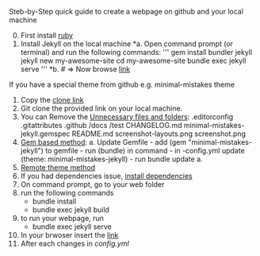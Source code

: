 Steb-by-Step quick guide to create a webpage on github and your local machine

0. First install [ruby](https://rubyinstaller.org/)
1. Install Jekyll on the local machine
    *a. Open command prompt (or terminal) and run the following commands:
    	'''
        gem install bundler jekyll
        jekyll new my-awesome-site
        cd my-awesome-site
        bundle exec jekyll serve
	'''
    *b. # => Now browse [link](http://localhost:4000)

If you have a special theme from github e.g. minimal-mistakes theme
1. Copy the [clone link](https://github.com/mmistakes/minimal-mistakes)
2. Git clone the provided link on your local machine.
3. You can Remove the [Unnecessary files and folders](https://mmistakes.github.io/minimal-mistakes/docs/quick-start-guide/#remove-the-unnecessary):
     .editorconfig
     .gitattributes
     .github
     /docs
     /test
     CHANGELOG.md
     minimal-mistakes-jekyll.gemspec
     README.md
     screenshot-layouts.png
     screenshot.png
4. [Gem based method](https://mmistakes.github.io/minimal-mistakes/docs/quick-start-guide/#gem-based-method): 
	a. Update Gemfile
		- add (gem "minimal-mistakes-jekyll") to gemfile
		- run (bundle) in command
		- in -config.yml update (theme: minimal-mistakes-jekyll)
		- run bundle update
	a. 
5. [Remote theme method](https://mmistakes.github.io/minimal-mistakes/docs/quick-start-guide/#remote-theme-method)
6. If you had dependencies issue, [install dependencies](https://mmistakes.github.io/minimal-mistakes/docs/installation/#install-dependencies)
7. On command prompt, go to your web folder
8. run the following commands
    - bundle install
    - bundle exec jekyll build
9. to run your webpage, run
    - bundle exec jekyll serve
10. In your brwoser insert the [link](http://127.0.0.1:4000)
11. After each changes in _config.yml_
